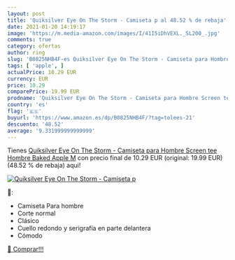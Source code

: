 ```yaml
---
layout: post
title: 'Quiksilver Eye On The Storm - Camiseta p al 48.52 % de rebaja'
date: 2021-01-20 14:19:17
image: 'https://m.media-amazon.com/images/I/41I5iDhVEXL._SL200_.jpg'
comments: true
category: ofertas
author: ring
slug: 'B0825NHB4F-es Quiksilver Eye On The Storm - Camiseta para Hombre Screen...'
tags: [ 'apple', ]
actualPrice: 10.29 EUR
currency: EUR
price: 10.29
comparePrice: 19.99 EUR
prodname: 'Quiksilver Eye On The Storm - Camiseta para Hombre Screen tee  Hombre  Baked Apple  M'
country: 'es'
flag: '🇪🇸'
buyurl: 'https://www.amazon.es/dp/B0825NHB4F/?tag=tolees-21'
descuento: '48.52'
average: '9.331999999999999'
---
```


Tienes [Quiksilver Eye On The Storm - Camiseta para Hombre Screen tee  Hombre  Baked Apple  M](https://www.amazon.es/dp/B0825NHB4F/?tag=tolees-21) con precio final de  10.29 EUR (original: 19.99 EUR) (48.52 %  de rebaja) aqui!

[![Quiksilver Eye On The Storm - Camiseta p](https://m.media-amazon.com/images/I/41I5iDhVEXL._SL200_.jpg)](https://www.amazon.es/dp/B0825NHB4F/?tag=tolees-21)

🔎:

- Camiseta Para hombre
- Corte normal
- Clásico
- Cuello redondo y serigrafía en parte delantera
- Cómodo

[🛒 Comprar!!!](https://www.amazon.es/dp/B0825NHB4F/?tag=tolees-21)
